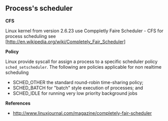 ## Process's scheduler

**CFS**

Linux kernel from version 2.6.23 use Comppletly Faire Scheduler - CFS for process scheduling see [http://en.wikipedia.org/wiki/Completely_Fair_Scheduler]

**Policy**

Linux provide syscall for assign a process to a specific scheduler policy `sched_setscheduler`. The following are policies applicable for non realtime scheduling

* SCHED_OTHER   the standard round-robin time-sharing policy;
* SCHED_BATCH   for "batch" style execution of processes; and
* SCHED_IDLE    for running very low priority background jobs

**References**

* http://www.linuxjournal.com/magazine/completely-fair-scheduler
